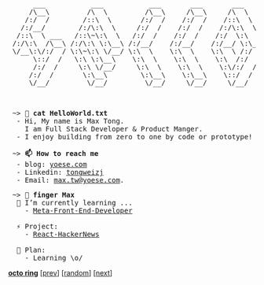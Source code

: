 <pre>
      ___           ___           ___       ___       ___     
     /\__\         /\  \         /\__\     /\__\     /\  \    
    /:/  /        /::\  \       /:/  /    /:/  /    /::\  \   
   /:/__/        /:/\:\  \     /:/  /    /:/  /    /:/\:\  \  
  /::\  \ ___   /::\~\:\  \   /:/  /    /:/  /    /:/  \:\  \ 
 /:/\:\  /\__\ /:/\:\ \:\__\ /:/__/    /:/__/    /:/__/ \:\__\
 \/__\:\/:/  / \:\~\:\ \/__/ \:\  \    \:\  \    \:\  \ /:/  /
      \::/  /   \:\ \:\__\    \:\  \    \:\  \    \:\  /:/  / 
      /:/  /     \:\ \/__/     \:\  \    \:\  \    \:\/:/  /  
     /:/  /       \:\__\        \:\__\    \:\__\    \::/  /   
     \/__/         \/__/         \/__/     \/__/     \/__/    


</pre>

<pre>
 ~> <strong>💬 cat HelloWorld.txt</strong>
  - Hi, My name is Max Tong. 
    I am Full Stack Developer & Product Manger.
  - I enjoy building from zero to one by code or prototype! 

 ~> <strong>📫 How to reach me</strong>
  - blog: <a href="http://yoese.com">yoese.com</a>
  - Linkedin: <a href="https://www.linkedin.com/in/tongweizj/">tongweizj</a>
  - Email: <a href="mailto:max.tw@yoese.com">max.tw@yoese.com</a>.
</pre>

<pre>
 ~> <strong>🔭 finger Max</strong>
  🌱 I’m currently learning ...
    - <a href="https://github.com/tongweizj/Developer-Certificates-and-Courses/tree/main/Coursera_Meta-Front-End-Developer">Meta-Front-End-Developer</a>
      
  ⚡ Project:
    - <a href="https://github.com/tongweizj/React-HackerNews">React-HackerNews</a>

  🤔 Plan:
    - Learning \o/
</pre>

[**octo ring**](https://octo-ring.com/)
[[prev](https://octo-ring.com/p/tongweizj/prev)]  [[random](https://octo-ring.com/p/tongweizj/random)]  [[next](https://octo-ring.com/p/tongweizj/next)]

<!-- is my profile readme not mobile-friendly? I'd love to improve. let me know your suggestions -->

<!--
**tongweizj/tongweizj** is a ✨ _special_ ✨ repository because its `README.md` (this file) appears on your GitHub profile.

Here are some ideas to get you started:

- 🔭 I’m currently working on ...
- 🌱 I’m currently learning ...
- 👯 I’m looking to collaborate on ...
- 🤔 I’m looking for help with ...
- 💬 Ask me about ...
- 📫 How to reach me: ...
- 😄 Pronouns: ...
- ⚡ Fun fact: ...
-->

